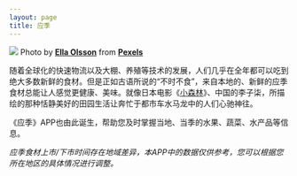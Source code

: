 ```yaml
---
layout: page
title: 应季
---
```

![](https://upload-images.jianshu.io/upload_images/5979866-636710585a9709a2.jpg?imageMogr2/auto-orient/strip%7CimageView2/2/w/1240)
Photo by **[Ella Olsson](https://www.pexels.com/@ella-olsson-572949?utm_content=attributionCopyText&utm_medium=referral&utm_source=pexels)** from **[Pexels](https://www.pexels.com/photo/flat-lay-photography-of-vegetable-salad-on-plate-1640777/?utm_content=attributionCopyText&utm_medium=referral&utm_source=pexels)**

随着全球化的快速物流以及大棚、养殖等技术的发展，人们几乎在全年都可以吃到绝大多数新鲜的食材。但是正如古语所说的“不时不食”，来自本地的、新鲜的应季食材总能让人感觉更健康、美味。就像日本电影《[小森林](https://movie.douban.com/subject/25814705/)》、中国的李子柒，所描绘的那种恬静美好的田园生活让奔忙于都市车水马龙中的人们心驰神往。

《应季》APP也由此诞生，帮助您及时掌握当地、当季的水果、蔬菜、水产品等信息。

*应季食材上市/下市时间存在地域差异，本APP中的数据仅供参考，您可以根据您所在地区的具体情况进行调整。*
